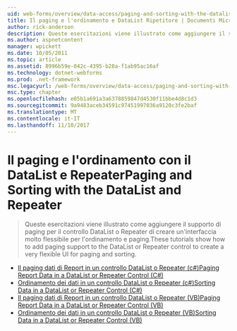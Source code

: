 ```yaml
---
uid: web-forms/overview/data-access/paging-and-sorting-with-the-datalist-and-repeater/index
title: Il paging e l'ordinamento e DataList Ripetitore | Documenti Microsoft
author: rick-anderson
description: Queste esercitazioni viene illustrato come aggiungere il supporto di paging per il controllo DataList o Repeater di creare un'interfaccia molto flessibile per l'ordinamento e paging.
ms.author: aspnetcontent
manager: wpickett
ms.date: 10/05/2011
ms.topic: article
ms.assetid: 8996b59e-042c-4395-b28a-f1ab95ac16af
ms.technology: dotnet-webforms
ms.prod: .net-framework
msc.legacyurl: /web-forms/overview/data-access/paging-and-sorting-with-the-datalist-and-repeater
msc.type: chapter
ms.openlocfilehash: e05b1a691a3a6378859847d4530f11bbe4d8c1d3
ms.sourcegitcommit: 9a9483aceb34591c97451997036a9120c3fe2baf
ms.translationtype: MT
ms.contentlocale: it-IT
ms.lasthandoff: 11/10/2017
---
```

<a name="paging-and-sorting-with-the-datalist-and-repeater"></a><span data-ttu-id="133ed-103">Il paging e l'ordinamento con il DataList e Repeater</span><span class="sxs-lookup"><span data-stu-id="133ed-103">Paging and Sorting with the DataList and Repeater</span></span>
====================
> <span data-ttu-id="133ed-104">Queste esercitazioni viene illustrato come aggiungere il supporto di paging per il controllo DataList o Repeater di creare un'interfaccia molto flessibile per l'ordinamento e paging.</span><span class="sxs-lookup"><span data-stu-id="133ed-104">These tutorials show how to add paging support to the DataList or Repeater control to create a very flexible UI for paging and sorting.</span></span>


- [<span data-ttu-id="133ed-105">Il paging dati di Report in un controllo DataList o Repeater (c#)</span><span class="sxs-lookup"><span data-stu-id="133ed-105">Paging Report Data in a DataList or Repeater Control (C#)</span></span>](paging-report-data-in-a-datalist-or-repeater-control-cs.md)
- [<span data-ttu-id="133ed-106">Ordinamento dei dati in un controllo DataList o Repeater (c#)</span><span class="sxs-lookup"><span data-stu-id="133ed-106">Sorting Data in a DataList or Repeater Control (C#)</span></span>](sorting-data-in-a-datalist-or-repeater-control-cs.md)
- [<span data-ttu-id="133ed-107">Il paging dati di Report in un controllo DataList o Repeater (VB)</span><span class="sxs-lookup"><span data-stu-id="133ed-107">Paging Report Data in a DataList or Repeater Control (VB)</span></span>](paging-report-data-in-a-datalist-or-repeater-control-vb.md)
- [<span data-ttu-id="133ed-108">Ordinamento dei dati in un controllo DataList o Repeater (VB)</span><span class="sxs-lookup"><span data-stu-id="133ed-108">Sorting Data in a DataList or Repeater Control (VB)</span></span>](sorting-data-in-a-datalist-or-repeater-control-vb.md)
